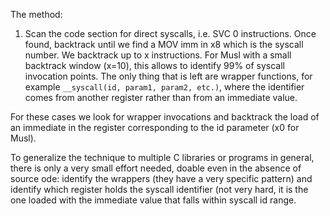 The method:
1) Scan the code section for direct syscalls, i.e. SVC 0 instructions. Once
found, backtrack until we find a MOV imm in x8 which is the syscall number. We
backtrack up to x instructions. For Musl with a small backtrack window (x=10),
this allows to identify 99% of syscall invocation points. The only thing that
is left are wrapper functions, for example `__syscall(id, param1, param2,
etc.)`, where the identifier comes from another register rather than from an
immediate value.

For these cases we look for wrapper invocations and backtrack the load of an
immediate in the register corresponding to the id parameter (x0 for Musl).

To generalize the technique to multiple C libraries or programs in general,
there is only a very small effort needed, doable even in the absence of source
ode: identify the wrappers (they have a very specific pattern) and identify
which register holds the syscall identifier (not very hard, it is the one
loaded with the immediate value that falls within syscall id range.

